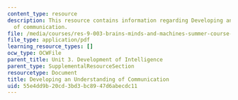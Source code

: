 ```yaml
---
content_type: resource
description: This resource contains information regarding Developing an understanding
  of communication.
file: /media/courses/res-9-003-brains-minds-and-machines-summer-course-summer-2015/55e4dd9b20cd3bd3bc8947d6abecdc11_MITRES_9_003SUM15_Lec3-3.pdf
file_type: application/pdf
learning_resource_types: []
ocw_type: OCWFile
parent_title: Unit 3. Development of Intelligence
parent_type: SupplementalResourceSection
resourcetype: Document
title: Developing an Understanding of Communication
uid: 55e4dd9b-20cd-3bd3-bc89-47d6abecdc11
---
```

